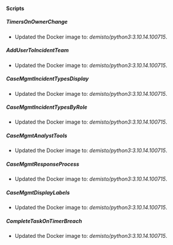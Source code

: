 
#### Scripts

##### TimersOnOwnerChange

- Updated the Docker image to: *demisto/python3:3.10.14.100715*.
##### AddUserToIncidentTeam

- Updated the Docker image to: *demisto/python3:3.10.14.100715*.
##### CaseMgmtIncidentTypesDisplay

- Updated the Docker image to: *demisto/python3:3.10.14.100715*.
##### CaseMgmtIncidentTypesByRole

- Updated the Docker image to: *demisto/python3:3.10.14.100715*.
##### CaseMgmtAnalystTools

- Updated the Docker image to: *demisto/python3:3.10.14.100715*.
##### CaseMgmtResponseProcess

- Updated the Docker image to: *demisto/python3:3.10.14.100715*.
##### CaseMgmtDisplayLabels

- Updated the Docker image to: *demisto/python3:3.10.14.100715*.
##### CompleteTaskOnTimerBreach

- Updated the Docker image to: *demisto/python3:3.10.14.100715*.

